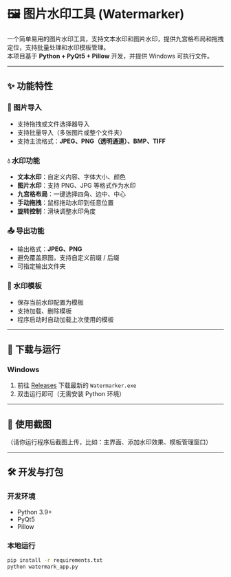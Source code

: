 # 🖼️ 图片水印工具 (Watermarker)

一个简单易用的图片水印工具，支持文本水印和图片水印，提供九宫格布局和拖拽定位，支持批量处理和水印模板管理。  
本项目基于 **Python + PyQt5 + Pillow** 开发，并提供 Windows 可执行文件。

---

## ✨ 功能特性

### 📂 图片导入
- 支持拖拽或文件选择器导入
- 支持批量导入（多张图片或整个文件夹）
- 支持主流格式：**JPEG、PNG（透明通道）、BMP、TIFF**

### 💧 水印功能
- **文本水印**：自定义内容、字体大小、颜色
- **图片水印**：支持 PNG、JPG 等格式作为水印
- **九宫格布局**：一键选择四角、边中、中心
- **手动拖拽**：鼠标拖动水印到任意位置
- **旋转控制**：滑块调整水印角度

### 📤 导出功能
- 输出格式：**JPEG、PNG**
- 避免覆盖原图，支持自定义前缀 / 后缀
- 可指定输出文件夹

### 📑 水印模板
- 保存当前水印配置为模板
- 支持加载、删除模板
- 程序启动时自动加载上次使用的模板

---

## 🚀 下载与运行

### Windows
1. 前往 [Releases](https://github.com/yxl50196-source/Photo_watermark2/releases) 下载最新的 `Watermarker.exe`
2. 双击运行即可（无需安装 Python 环境）



---

## 📸 使用截图
（请你运行程序后截图上传，比如：主界面、添加水印效果、模板管理窗口）

---

## 🛠️ 开发与打包

### 开发环境
- Python 3.9+
- PyQt5
- Pillow

### 本地运行
```bash
pip install -r requirements.txt
python watermark_app.py
